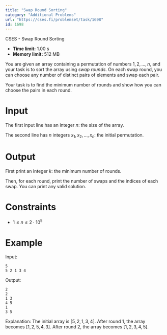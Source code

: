 ```yaml
---
title: "Swap Round Sorting"
category: "Additional Problems"
url: "https://cses.fi/problemset/task/1698"
id: 1698
---
```


CSES - Swap Round Sorting

  * **Time limit:** 1.00 s
  * **Memory limit:** 512 MB

You are given an array containing a permutation of numbers $1,2,\dots,n$, and
your task is to sort the array using _swap rounds_. On each swap round, you
can choose any number of distinct pairs of elements and swap each pair.

Your task is to find the minimum number of rounds and show how you can choose
the pairs in each round.

# Input

The first input line has an integer $n$: the size of the array.

The second line has $n$ integers $x_1,x_2,\dots,x_n$: the initial permutation.

# Output

First print an integer $k$: the minimum number of rounds.

Then, for each round, print the number of swaps and the indices of each swap.
You can print any valid solution.

# Constraints

  * $1 \le n \le 2 \cdot 10^5$

# Example

Input:

    
    
    5
    5 2 1 3 4
    

Output:

    
    
    2
    2
    1 3
    4 5
    1
    3 5
    

Explanation: The initial array is $[5,2,1,3,4]$. After round $1$, the array
becomes $[1,2,5,4,3]$. After round $2$, the array becomes $[1,2,3,4,5]$.

